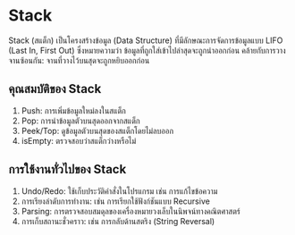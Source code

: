 # Stack
Stack (สแต็ก) เป็นโครงสร้างข้อมูล (Data Structure) ที่มีลักษณะการจัดการข้อมูลแบบ LIFO (Last In, First Out) ซึ่งหมายความว่า ข้อมูลที่ถูกใส่เข้าไปล่าสุดจะถูกนำออกก่อน คล้ายกับการวางจานซ้อนกัน: จานที่วางไว้บนสุดจะถูกหยิบออกก่อน
## คุณสมบัติของ Stack
1. Push: การเพิ่มข้อมูลใหม่ลงในสแต็ก<br>
2. Pop: การนำข้อมูลตัวบนสุดออกจากสแต็ก<br>
3. Peek/Top: ดูข้อมูลตัวบนสุดของสแต็กโดยไม่ลบออก<br>
4. isEmpty: ตรวจสอบว่าสแต็กว่างหรือไม่<br>
## การใช้งานทั่วไปของ Stack
1. Undo/Redo: ใช้เก็บประวัติคำสั่งในโปรแกรม เช่น การแก้ไขข้อความ<br>
2. การเรียงลำดับการทำงาน: เช่น การเรียกใช้ฟังก์ชันแบบ Recursive<br>
3. Parsing: การตรวจสอบสมดุลของเครื่องหมายวงเล็บในนิพจน์ทางคณิตศาสตร์<br>
4. การเก็บสถานะชั่วคราว: เช่น การกลับด้านสตริง (String Reversal)<br>